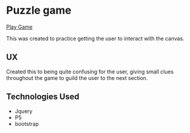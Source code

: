 # Puzzle game

[Play Game](https://fordalex.github.io/puzzle_game/)

This was created to practice getting the user to interact with the canvas.

## UX

Created this to being quite confusing for the user, giving small clues throughout the game to guild the user to the next section.

## Technologies Used

- Jquery
- P5
- bootstrap